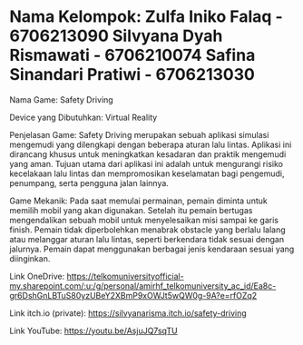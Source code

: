 Nama Kelompok:
Zulfa Iniko Falaq - 6706213090
Silvyana Dyah Rismawati - 6706210074
Safina Sinandari Pratiwi - 6706213030
===================================================================
Nama Game:
Safety Driving

Device yang Dibutuhkan:
Virtual Reality

Penjelasan Game:
Safety Driving merupakan sebuah aplikasi simulasi mengemudi yang dilengkapi dengan beberapa aturan lalu lintas. Aplikasi ini dirancang khusus untuk meningkatkan kesadaran dan praktik mengemudi yang aman. Tujuan utama dari aplikasi ini adalah untuk mengurangi risiko kecelakaan lalu lintas dan mempromosikan keselamatan bagi pengemudi, penumpang, serta pengguna jalan lainnya. 

Game Mekanik:
Pada saat memulai permainan, pemain diminta untuk memilih mobil yang akan digunakan. Setelah itu pemain bertugas mengendalikan sebuah mobil untuk menyelesaikan misi sampai  ke garis finish. Pemain  tidak diperbolehkan menabrak  obstacle  yang  berlalu  lalang atau melanggar   aturan   lalu lintas, seperti berkendara tidak sesuai dengan jalurnya. Pemain dapat menggunakan berbagai  jenis  kendaraan sesuai yang diinginkan.

Link OneDrive:
https://telkomuniversityofficial-my.sharepoint.com/:u:/g/personal/amirhf_telkomuniversity_ac_id/Ea8c-gr6DshGnLBTuS80yzUBeY2XBmP9xOWJt5wQW0g-9A?e=rfOZq2

Link itch.io (private):
https://silvyanarisma.itch.io/safety-driving

Link YouTube:
https://youtu.be/AsjuJQ7sqTU

